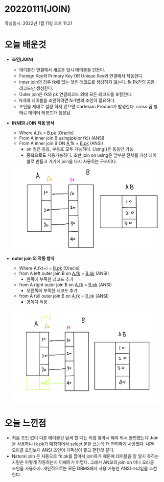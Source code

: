 # 20220111(JOIN)

작성일시: 2022년 1월 11일 오후 11:21

# 오늘 배운것

- **조인(JOIN)**
    - 테이블간 연결해서 새로운 임시 테이블을 만든다.
    - Foreign Key와 Primary Key OR Unique Key와 연결해서 작동한다.
    - Inner join의 경우 fk에 없는 것은 레코드를 생성하지 않는다. fk Pk간의 공통 레코드만 생성한다.
    - Outer join은 fk와 pk 연결레코드 외에 모든 레코드를 포함한다.
    - N개의 테이블을 조인하려면 N-1번의 조인이 필요하다.
    - 조인을 제대로 설정 하지 않으면 Cartesian Product가 발생한다. cross 곱 형태로 데이터 레코드가 생성됨.

- **INNER JOIN 작동 방식**
    - Where [A.fk](http://A.fk) = [B.pk](http://B.pk) (Oracle)
    - From A inner join B using(pk(or fk))    (ANSI)
    - From A inner join B ON [A.](http://A.pk)fk = [B.pk](http://B.pk)     (ANSI)
        - on 절은 동등, 부등호 모두 가능하다. Using()은 동등만 가능
        - 중복으로도 사용가능하다. 초반 join on using은 앞부분 전체를 가상 테이블로 만들고 거기에 join을 다시 사용하는 구조이다.
    
    ![70E64037-92E1-48D7-A64E-9E1B9D086FFD.jpeg](20220111(JOIN)/70E64037-92E1-48D7-A64E-9E1B9D086FFD.jpeg)
    
- **outer join 의 작동 방식**
    - Where A.fk(+) = [B.pk](http://B.pk)     (Oracle)
    - from A  left outer join B on [A.fk](http://A.fk) = [B.pk](http://B.pk)    (ANSI)
        - 왼쪽에 부족한 레코드 추가
    - from A right outer join B on [A.fk](http://A.fk) = [B.pk](http://B.pk)  (ANSI)
        - 오른쪽에 부족한 레코드 추가
    - from A full outer join B on [A.fk](http://A.fk) = [B.pk](http://B.pk)    (ANSI)
        - 양쪽다 적용
    
    ![2E84DE02-9117-4B17-B198-01E217F619E8.jpeg](20220111(JOIN)/2E84DE02-9117-4B17-B198-01E217F619E8.jpeg)
    

# 오늘 느낀점

- 처음 조인 없이 다른 테이블간 탐색 할 때는 직접 찾아서 해야 되서 불편했는데 Join을 사용하니 fk pk가 매칭되어서 select 문을 쓰는데 더 편리하게 사용했다.  내겐 오라클 조인보다 ANSI 조인이 가독성이 좋고 편한것 같다.
- Natural join 은 자동으로 fk pk를 잡아서 join하기 때문에 테이블을 잘 알지 못하는 사람은 어떻게 작동하는지 이해하기 어렵다. 그래서 ANSI의 join on 이나 오라클 조인을 사용하자. 개인적으로는 모든 DBMS에서 사용 가능한 ANSI 스타일을 추천한다.